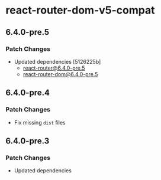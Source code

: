 # react-router-dom-v5-compat

## 6.4.0-pre.5

### Patch Changes

- Updated dependencies [5126225b]
  - react-router@6.4.0-pre.5
  - react-router-dom@6.4.0-pre.5

## 6.4.0-pre.4

### Patch Changes

- Fix missing `dist` files

## 6.4.0-pre.3

### Patch Changes

- Updated dependencies
